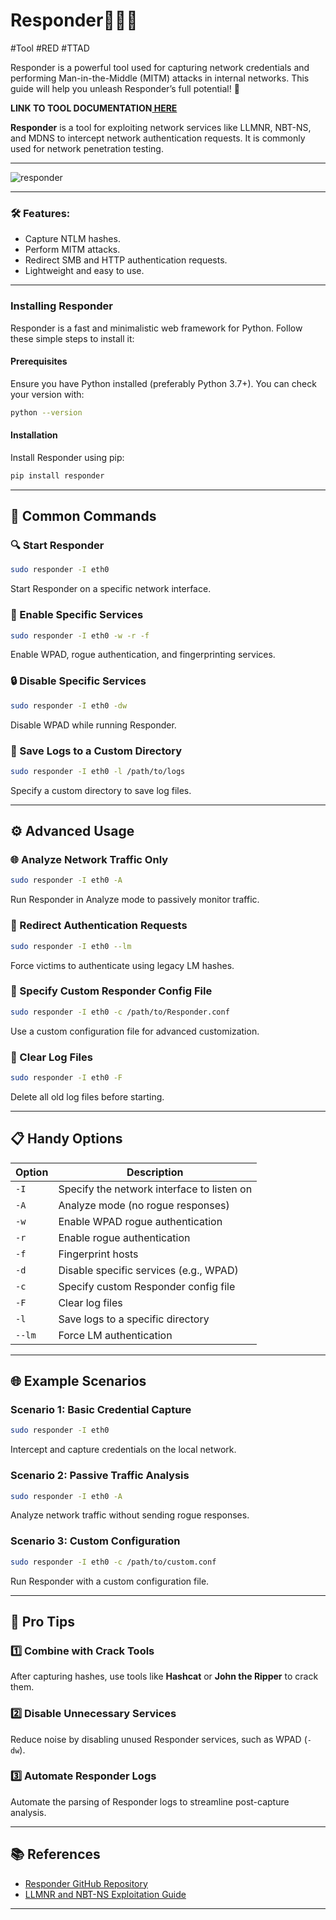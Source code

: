 # Responder🕵️‍♂️🔗
#Tool #RED #TTAD 

Responder is a powerful tool used for capturing network credentials and performing Man-in-the-Middle (MITM) attacks in internal networks. This guide will help you unleash Responder’s full potential! 🚀

**LINK TO TOOL DOCUMENTATION[ HERE](https://www.kali.org/tools/responder/)**

**Responder** is a tool for exploiting network services like LLMNR, NBT-NS, and MDNS to intercept network authentication requests. It is commonly used for network penetration testing.

---
![responder](https://www.kali.org/tools/responder/images/responder-logo.svg)

---

### 🛠 Features:
- Capture NTLM hashes.
- Perform MITM attacks.
- Redirect SMB and HTTP authentication requests.
- Lightweight and easy to use.

---
### Installing Responder

Responder is a fast and minimalistic web framework for Python. Follow these simple steps to install it:

#### Prerequisites
Ensure you have Python installed (preferably Python 3.7+). You can check your version with:

```sh
python --version
```

#### Installation
Install Responder using pip:

```sh
pip install responder
```

---

## 🧰 Common Commands

### 🔍 Start Responder
```bash
sudo responder -I eth0
```
Start Responder on a specific network interface.

### 📡 Enable Specific Services
```bash
sudo responder -I eth0 -w -r -f
```
Enable WPAD, rogue authentication, and fingerprinting services.

### 🔒 Disable Specific Services
```bash
sudo responder -I eth0 -dw
```
Disable WPAD while running Responder.

### 📜 Save Logs to a Custom Directory
```bash
sudo responder -I eth0 -l /path/to/logs
```
Specify a custom directory to save log files.

---

## ⚙️ Advanced Usage

### 🌐 Analyze Network Traffic Only
```bash
sudo responder -I eth0 -A
```
Run Responder in Analyze mode to passively monitor traffic.

### 🚀 Redirect Authentication Requests
```bash
sudo responder -I eth0 --lm
```
Force victims to authenticate using legacy LM hashes.

### 📂 Specify Custom Responder Config File
```bash
sudo responder -I eth0 -c /path/to/Responder.conf
```
Use a custom configuration file for advanced customization.

### 🧹 Clear Log Files
```bash
sudo responder -I eth0 -F
```
Delete all old log files before starting.

---

## 📋 Handy Options

| Option          | Description                                             |
|-----------------|---------------------------------------------------------|
| `-I`            | Specify the network interface to listen on              |
| `-A`            | Analyze mode (no rogue responses)                      |
| `-w`            | Enable WPAD rogue authentication                       |
| `-r`            | Enable rogue authentication                            |
| `-f`            | Fingerprint hosts                                      |
| `-d`            | Disable specific services (e.g., WPAD)                 |
| `-c`            | Specify custom Responder config file                   |
| `-F`            | Clear log files                                        |
| `-l`            | Save logs to a specific directory                      |
| `--lm`          | Force LM authentication                                |

---

## 🌐 Example Scenarios

### Scenario 1: Basic Credential Capture
```bash
sudo responder -I eth0
```
Intercept and capture credentials on the local network.

### Scenario 2: Passive Traffic Analysis
```bash
sudo responder -I eth0 -A
```
Analyze network traffic without sending rogue responses.

### Scenario 3: Custom Configuration
```bash
sudo responder -I eth0 -c /path/to/custom.conf
```
Run Responder with a custom configuration file.

---

## 🚀 Pro Tips

### 1️⃣ Combine with Crack Tools
After capturing hashes, use tools like **Hashcat** or **John the Ripper** to crack them.

### 2️⃣ Disable Unnecessary Services
Reduce noise by disabling unused Responder services, such as WPAD (`-dw`).

### 3️⃣ Automate Responder Logs
Automate the parsing of Responder logs to streamline post-capture analysis.

---

## 📚 References
- [Responder GitHub Repository](https://github.com/SpiderLabs/Responder)
- [LLMNR and NBT-NS Exploitation Guide](https://owasp.org/www-project-vulnerable-web-applications-directory/)

---

